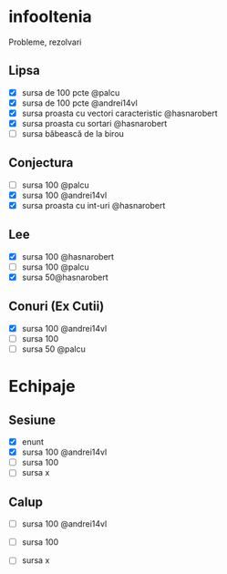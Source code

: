 # infooltenia
Probleme, rezolvari

## Lipsa

- [x] sursa de 100 pcte @palcu
- [x] sursa de 100 pcte @andrei14vl
- [x] sursa proasta cu vectori caracteristic @hasnarobert
- [x] sursa proasta cu sortari @hasnarobert
- [ ] sursa băbească de la birou

## Conjectura

- [ ] sursa 100 @palcu
- [x] sursa 100 @andrei14vl
- [x] sursa proasta cu int-uri @hasnarobert

## Lee

- [x] sursa 100 @hasnarobert
- [ ] sursa 100 @palcu
- [x] sursa 50@hasnarobert

## Conuri (Ex Cutii)

- [x] sursa 100 @andrei14vl
- [ ] sursa 100
- [ ] sursa 50 @palcu

# Echipaje

## Sesiune

- [x] enunt
- [x] sursa 100 @andrei14vl
- [ ] sursa 100
- [ ] sursa x

## Calup

- [ ] sursa 100 @andrei14vl
- [ ] sursa 100
- [ ] sursa x


